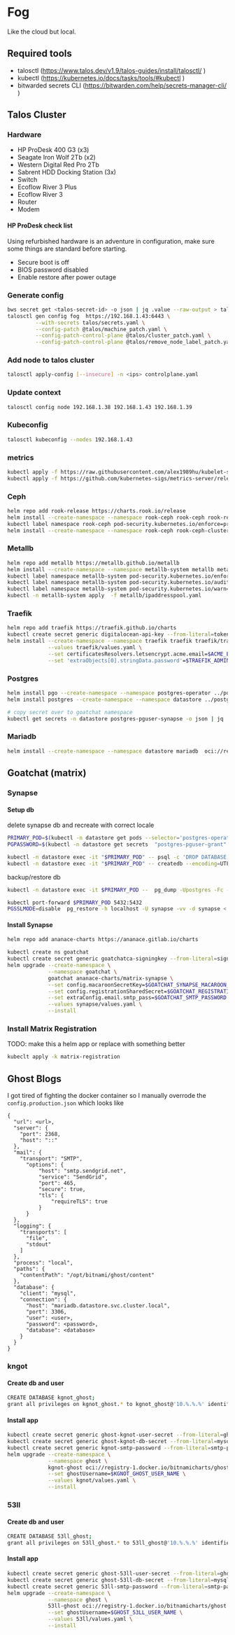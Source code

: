 # Fog
Like the cloud but local.

## Required tools
- talosctl (https://www.talos.dev/v1.9/talos-guides/install/talosctl/ )
- kubectl (https://kubernetes.io/docs/tasks/tools/#kubectl )
- bitwarded secrets CLI (https://bitwarden.com/help/secrets-manager-cli/ )

## Talos Cluster
### Hardware
- HP ProDesk 400 G3 (x3)
- Seagate Iron Wolf 2Tb (x2)
- Western Digital Red Pro 2Tb
- Sabrent HDD Docking Station (3x)
- Switch
- Ecoflow River 3 Plus
- Ecoflow River 3
- Router
- Modem

#### HP ProDesk check list
Using refurbished hardware is an adventure in configuration, make sure some things are standard before starting.
- Secure boot is off
- BIOS password disabled
- Enable restore after power outage

### Generate config
```sh
bws secret get <talos-secret-id> -o json | jq .value --raw-output > talos/secrets.yaml
talosctl gen config fog  https://192.168.1.43:6443 \
         --with-secrets talos/secrets.yaml \
         --config-patch @talos/machine_patch.yaml \
         --config-patch-control-plane @talos/cluster_patch.yaml \
         --config-patch-control-plane @talos/remove_node_label_patch.yaml
```
### Add node to talos cluster
```sh
talosctl apply-config [--insecure] -n <ips> controlplane.yaml
```
### Update context
```sh
talosctl config node 192.168.1.38 192.168.1.43 192.168.1.39
```

### Kubeconfig
```sh
talosctl kubeconfig --nodes 192.168.1.43
```
### metrics
```sh
kubectl apply -f https://raw.githubusercontent.com/alex1989hu/kubelet-serving-cert-approver/main/deploy/standalone-install.yaml
kubectl apply -f https://github.com/kubernetes-sigs/metrics-server/releases/latest/download/components.yaml

```
### Ceph
```sh
helm repo add rook-release https://charts.rook.io/release
helm install --create-namespace --namespace rook-ceph rook-ceph rook-release/rook-ceph
kubectl label namespace rook-ceph pod-security.kubernetes.io/enforce=privileged
helm install --create-namespace --namespace rook-ceph rook-ceph-cluster --set operatorNamespace=rook-ceph rook-release/rook-ceph-cluster -f rook-ceph-cluster/values.yaml

```

### Metallb
```sh
helm repo add metallb https://metallb.github.io/metallb
helm install --create-namespace --namespace metallb-system metallb metallb/metallb
kubectl label namespace metallb-system pod-security.kubernetes.io/enforce=privileged
kubectl label namespace metallb-system pod-security.kubernetes.io/audit=privileged
kubectl label namespace metallb-system pod-security.kubernetes.io/warn=privileged
kubectl -n metallb-system apply  -f metallb/ipaddresspool.yaml

```

### Traefik
```sh
helm repo add traefik https://traefik.github.io/charts
kubectl create secret generic digitalocean-api-key --from-literal=token=$DIGITAL_OCEAN_API_TOKEN
helm install --create-namespace --namespace traefik traefik traefik/traefik\
             --values traefik/values.yaml \
             --set certificatesResolvers.letsencrypt.acme.email=$ACME_EMAIL \
             --set 'extraObjects[0].stringData.password'=$TRAEFIK_ADMIN_PASSWORD

```

### Postgres
```sh
helm install pgo --create-namespace --namespace postgres-operator ../postgres-operator/helm/install --values postgres/operator-values.yaml
helm install postgres --create-namespace --namespace datastore ../postgres-operator/helm/postgres --values postgres/values.yaml

# copy secret over to goatchat namespace
kubectl get secrets -n datastore postgres-pguser-synapse -o json | jq 'del(.metadata.resourceVersion,.metadata.uid,.metadata.ownerReferences) | .metadata.creationTimestamp=null,.metadata.namespace="goatchat"' | kubectl apply -f -
```

### Mariadb
```sh
helm install --create-namespace --namespace datastore mariadb  oci://registry-1.docker.io/bitnamicharts/mariadb --values mariadb/values.yaml
```

## Goatchat (matrix)
### Synapse
#### Setup db
delete synapse db and recreate with correct locale
```sh
PRIMARY_POD=$(kubectl -n datastore get pods --selector='postgres-operator.crunchydata.com/cluster=postgres,postgres-operator.crunchydata.com/role=master' -o jsonpath='{.items[*].metadata.labels.statefulset\.kubernetes\.io/pod-name}')
PGPASSWORD=$(kubectl -n datastore get secrets  "postgres-pguser-grant" -o go-template='{{.data.password | base64decode}}')

kubectl -n datastore exec -it "$PRIMARY_POD" -- psql -c 'DROP DATABASE synapse;'
kubectl -n datastore exec -it "$PRIMARY_POD" -- createdb --encoding=UTF8 --locale=C --template=template0 --owner=synapse synapse
```
backup/restore db
```sh
kubectl -n datastore exec -it $PRIMARY_POD --  pg_dump -Upostgres -Fc --exclude-table-data e2e_one_time_keys_json synapse > synapse.dump

kubectl port-forward $PRIMARY_POD 5432:5432
PGSSLMODE=disable  pg_restore -h localhost -U synapse -vv -d synapse < synapse.dump

```
#### Install Synapse
```sh
helm repo add ananace-charts https://ananace.gitlab.io/charts

kubectl create ns goatchat
kubectl create secret generic goatchatca-signingkey --from-literal=signing.key=$GOATCHAT_SYNAPSE_SIGNING_KEY
helm upgrade --create-namespace \
             --namespace goatchat \
             goatchat ananace-charts/matrix-synapse \
             --set config.macaroonSecretKey=$GOATCHAT_SYNAPSE_MACAROON_SECRET_KEY \
             --set config.registrationSharedSecret=$GOATCHAT_REGISTRATION_SHARED_SECRET \
             --set extraConfig.email.smtp_pass=$GOATCHAT_SMTP_PASSWORD \
             --values synapse/values.yaml \
             --install
```

### Install Matrix Registration
TODO: make this a helm app or replace with something better
```sh
kubeclt apply -k matrix-registration

```
## Ghost Blogs
I got tired of fighting the docker container so I manually overrode the `config.production.json`
which looks like
```
{
  "url": <url>,
  "server": {
    "port": 2368,
    "host": "::"
  },
  "mail": {
    "transport": "SMTP",
      "options": {
          "host": "smtp.sendgrid.net",
          "service": "SendGrid",
          "port": 465,
          "secure": true,
          "tls": {
              "requireTLS": true
          }
      }
  },
  "logging": {
    "transports": [
      "file",
      "stdout"
    ]
  },
  "process": "local",
  "paths": {
    "contentPath": "/opt/bitnami/ghost/content"
  },
  "database": {
    "client": "mysql",
    "connection": {
      "host": "mariadb.datastore.svc.cluster.local",
      "port": 3306,
      "user": <user>,
      "password": <password>,
      "database": <database>
    }
  }
}
```
### kngot
#### Create db and user
```sh
CREATE DATABASE kgnot_ghost;
grant all privileges on kgnot_ghost.* to kgnot_ghost@'10.%.%.%' identified by '$KGNOT_MYSQL_PASSWORD';
```
#### Install app
```sh
kubectl create secret generic ghost-kgnot-user-secret --from-literal=ghost-password=$KGNOT_GHOST_USER_PASSWORD
kubectl create secret generic ghost-kgnot-db-secret --from-literal=mysql-password=$KGNOT_MYSQL_PASSWORD
kubectl create secret generic kgnot-smtp-password --from-literal=smtp-password=$KNGOT_SMTP_PASSWORD
helm upgrade --create-namespace \
             --namespace ghost \
             kgnot-ghost oci://registry-1.docker.io/bitnamicharts/ghost \
             --set ghostUsername=$KGNOT_GHOST_USER_NAME \
             --values kgnot/values.yaml \
             --install
```

### 53ll
#### Create db and user
```sh
CREATE DATABASE 53ll_ghost;
grant all privileges on 53ll_ghost.* to 53ll_ghost@'10.%.%.%' identified by '$GHOST_53LL_MYSQL_PASSWORD';
```
#### Install app
```sh
kubectl create secret generic ghost-53ll-user-secret --from-literal=ghost-password=$GHOST_53LL_USER_PASSWORD
kubectl create secret generic ghost-53ll-db-secret --from-literal=mysql-password=$GHOST_53LL_MYSQL_PASSWORD
kubectl create secret generic 53ll-smtp-password --from-literal=smtp-password=$GHOST_53LL_SMTP_PASSWORD
helm upgrade --create-namespace \
             --namespace ghost \
             53ll-ghost oci://registry-1.docker.io/bitnamicharts/ghost \
             --set ghostUsername=$GHOST_53LL_USER_NAME \
             --values 53ll/values.yaml \
             --install
```
